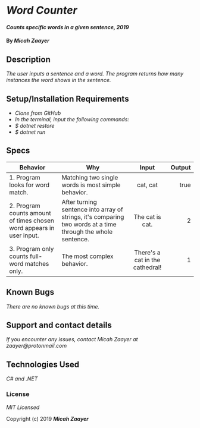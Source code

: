 # _Word Counter_

#### _Counts specific words in a given sentence, 2019_

#### By _**Micah Zaayer**_

## Description

_The user inputs a sentence and a word. The program returns how many instances the word shows in the sentence._

## Setup/Installation Requirements

* _Clone from GitHub_
* _In the terminal, input the following commands:_
* _$ dotnet restore_
* _$ dotnet run_


## Specs
| Behavior | Why | Input | Output |
| ------------- |------------- |:-------------:| -----:|
| 1. Program looks for word match. | Matching two single words is most simple behavior. | cat, cat | true |
| 2. Program counts amount of times chosen word appears in user input. | After turning sentence into array of strings, it's comparing two words at a time through the whole sentence. | The cat is cat. | 2 |
| 3. Program only counts full-word matches only. | The most complex behavior.  | There's a cat in the cathedral!  | 1 |






## Known Bugs

_There are no known bugs at this time._

## Support and contact details

_If you encounter any issues, contact Micah Zaayer at zaayer@protonmail.com_

## Technologies Used

_C# and .NET_

### License

*MIT Licensed*

Copyright (c) 2019 **_Micah Zaayer_**